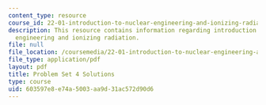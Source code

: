 ```yaml
---
content_type: resource
course_id: 22-01-introduction-to-nuclear-engineering-and-ionizing-radiation-fall-2015
description: This resource contains information regarding introduction to nuclear
  engineering and ionizing radiation.
file: null
file_location: /coursemedia/22-01-introduction-to-nuclear-engineering-and-ionizing-radiation-fall-2015/603597e8e74a5003aa9d31ac572d90d6_MIT22_01F15_ps4_sol.pdf
file_type: application/pdf
layout: pdf
title: Problem Set 4 Solutions
type: course
uid: 603597e8-e74a-5003-aa9d-31ac572d90d6
---
```

